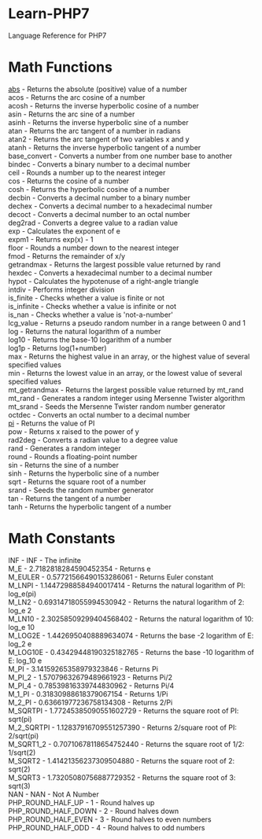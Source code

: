 # Learn-PHP7
Language Reference for PHP7

# Math Functions

[abs](abs.php) - Returns the absolute (positive) value of a number<br/>
acos - Returns the arc cosine of a number<br/>
acosh - Returns the inverse hyperbolic cosine of a number<br/>
asin - Returns the arc sine of a number<br/>
asinh - Returns the inverse hyperbolic sine of a number<br/>
atan - Returns the arc tangent of a number in radians<br/>
atan2 - Returns the arc tangent of two variables x and y<br/>
atanh - Returns the inverse hyperbolic tangent of a number<br/>
base_convert - Converts a number from one number base to another<br/>
bindec - Converts a binary number to a decimal number<br/>
ceil - Rounds a number up to the nearest integer<br/>
cos - Returns the cosine of a number<br/>
cosh - Returns the hyperbolic cosine of a number<br/>
decbin - Converts a decimal number to a binary number<br/>
dechex - Converts a decimal number to a hexadecimal number<br/>
decoct - Converts a decimal number to an octal number<br/>
deg2rad - Converts a degree value to a radian value<br/>
exp - Calculates the exponent of e<br/>
expm1 - Returns exp(x) - 1<br/>
floor - Rounds a number down to the nearest integer<br/>
fmod - Returns the remainder of x/y<br/>
getrandmax - Returns the largest possible value returned by rand<br/>
hexdec - Converts a hexadecimal number to a decimal number<br/>
hypot - Calculates the hypotenuse of a right-angle triangle<br/>
intdiv - Performs integer division<br/>
is_finite - Checks whether a value is finite or not<br/>
is_infinite - Checks whether a value is infinite or not<br/>
is_nan - Checks whether a value is 'not-a-number'<br/>
lcg_value - Returns a pseudo random number in a range between 0 and 1<br/>
log - Returns the natural logarithm of a number<br/>
log10 - Returns the base-10 logarithm of a number<br/>
log1p - Returns log(1+number)<br/>
max - Returns the highest value in an array, or the highest value of several specified values<br/>
min - Returns the lowest value in an array, or the lowest value of several specified values<br/>
mt_getrandmax - Returns the largest possible value returned by mt_rand<br/>
mt_rand - Generates a random integer using Mersenne Twister algorithm<br/>
mt_srand - Seeds the Mersenne Twister random number generator<br/>
octdec - Converts an octal number to a decimal number<br/>
[pi](pi.php) - Returns the value of PI<br/>
pow - Returns x raised to the power of y<br/>
rad2deg - Converts a radian value to a degree value<br/>
rand - Generates a random integer<br/>
round - Rounds a floating-point number<br/>
sin - Returns the sine of a number<br/>
sinh - Returns the hyperbolic sine of a number<br/>
sqrt - Returns the square root of a number<br/>
srand - Seeds the random number generator<br/>
tan - Returns the tangent of a number<br/>
tanh - Returns the hyperbolic tangent of a number<br/>


# Math Constants

INF - INF - The infinite<br/>
M_E - 2.7182818284590452354 - Returns e<br/>
M_EULER - 0.57721566490153286061 - Returns Euler constant<br/>
M_LNPI - 1.14472988584940017414 - Returns the natural logarithm of PI: log_e(pi)<br/>
M_LN2 - 0.69314718055994530942 - Returns the natural logarithm of 2: log_e 2<br/>
M_LN10 - 2.30258509299404568402 - Returns the natural logarithm of 10: log_e 10<br/>
M_LOG2E - 1.4426950408889634074 - Returns the base -2 logarithm of E: log_2 e<br/>
M_LOG10E - 0.43429448190325182765 - Returns the base -10 logarithm of E: log_10 e<br/>
M_PI - 3.14159265358979323846 - Returns Pi<br/>
M_PI_2 - 1.57079632679489661923 - Returns Pi/2<br/>
M_PI_4 - 0.78539816339744830962 - Returns Pi/4<br/>
M_1_PI - 0.31830988618379067154 - Returns 1/Pi<br/>
M_2_PI - 0.63661977236758134308 - Returns 2/Pi<br/>
M_SQRTPI - 1.77245385090551602729 - Returns the square root of PI: sqrt(pi)<br/>
M_2_SQRTPI - 1.12837916709551257390 - Returns 2/square root of PI: 2/sqrt(pi)<br/>
M_SQRT1_2 - 0.70710678118654752440 - Returns the square root of 1/2: 1/sqrt(2)<br/>
M_SQRT2 - 1.41421356237309504880 - Returns the square root of 2: sqrt(2)<br/>
M_SQRT3 - 1.73205080756887729352 - Returns the square root of 3: sqrt(3)<br/>
NAN - NAN - Not A Number<br/>
PHP_ROUND_HALF_UP - 1 - Round halves up<br/>
PHP_ROUND_HALF_DOWN - 2 - Round halves down<br/>
PHP_ROUND_HALF_EVEN - 3 - Round halves to even numbers<br/>
PHP_ROUND_HALF_ODD - 4 - Round halves to odd numbers<br/>
